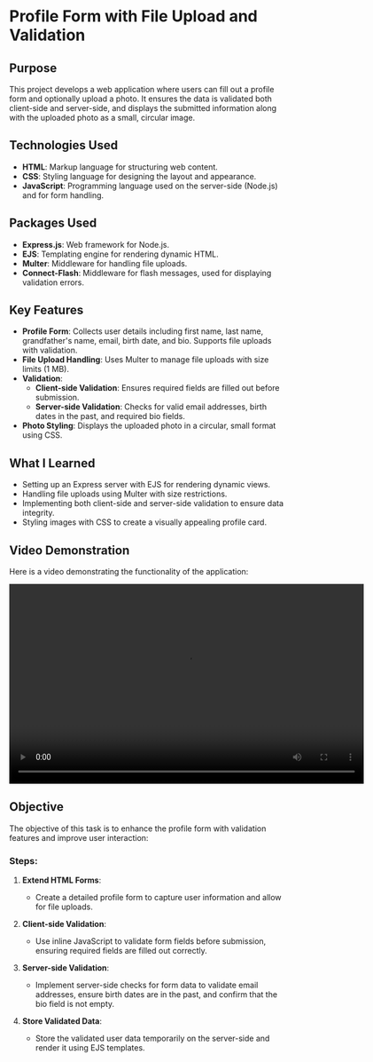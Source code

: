 # Profile Form with File Upload and Validation

## Purpose

This project develops a web application where users can fill out a profile form and optionally upload a photo. It ensures the data is validated both client-side and server-side, and displays the submitted information along with the uploaded photo as a small, circular image.

## Technologies Used

- **HTML**: Markup language for structuring web content.
- **CSS**: Styling language for designing the layout and appearance.
- **JavaScript**: Programming language used on the server-side (Node.js) and for form handling.

## Packages Used

- **Express.js**: Web framework for Node.js.
- **EJS**: Templating engine for rendering dynamic HTML.
- **Multer**: Middleware for handling file uploads.
- **Connect-Flash**: Middleware for flash messages, used for displaying validation errors.

## Key Features

- **Profile Form**: Collects user details including first name, last name, grandfather's name, email, birth date, and bio. Supports file uploads with validation.
- **File Upload Handling**: Uses Multer to manage file uploads with size limits (1 MB).
- **Validation**: 
  - **Client-side Validation**: Ensures required fields are filled out before submission.
  - **Server-side Validation**: Checks for valid email addresses, birth dates in the past, and required bio fields.
- **Photo Styling**: Displays the uploaded photo in a circular, small format using CSS.

## What I Learned

- Setting up an Express server with EJS for rendering dynamic views.
- Handling file uploads using Multer with size restrictions.
- Implementing both client-side and server-side validation to ensure data integrity.
- Styling images with CSS to create a visually appealing profile card.

## Video Demonstration

Here is a video demonstrating the functionality of the application:

<video width="640" height="360" controls>
  <source src="public/video/demo.mp4" type="video/mp4">
  Your browser does not support the video tag.
</video>

## Objective

The objective of this task is to enhance the profile form with validation features and improve user interaction:

### Steps:

1. **Extend HTML Forms**: 
   - Create a detailed profile form to capture user information and allow for file uploads.
   
2. **Client-side Validation**:
   - Use inline JavaScript to validate form fields before submission, ensuring required fields are filled out correctly.
   
3. **Server-side Validation**:
   - Implement server-side checks for form data to validate email addresses, ensure birth dates are in the past, and confirm that the bio field is not empty.
   
4. **Store Validated Data**:
   - Store the validated user data temporarily on the server-side and render it using EJS templates.
